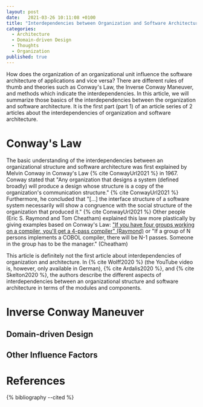 ```yaml
---
layout: post
date:   2021-03-26 10:11:08 +0100
title: "Interdependencies between Organization and Software Architecture (Part 1)"
categories:
  - Architecture
  - Domain-driven Design
  - Thoughts
  - Organization
published: true
---
```

How does the organization of an organizational unit influence the software architecture of applications and vice versa?
There are different rules of thumb and theories such as Conway's Law, the Inverse Conway Maneuver, and methods which indicate the interdependencies.
In this article, we will summarize those basics of the interdependencies between the organization and software architecture.
It is the first part (part 1) of an article series of 2 articles about the interdependencies of organization and software architecture.

# Conway's Law

The basic understanding of the interdependencies between an organizational structure and software architecture was first explained by Melvin Conway in Conway's Law {% cite ConwayUrl2021 %} in 1967.
Conway stated that "Any organization that designs a system (defined broadly) will produce a design whose structure is a copy of the organization's communication structure." {% cite ConwayUrl2021 %}
Furthermore, he concluded that "[...] the interface structure of a software system necessarily will show a congruence with the social structure of the organization that produced it." {% cite ConwayUrl2021 %}
Other people (Eric S. Raymond and Tom Cheatham) explained this law more plastically by giving examples based on Conway's Law: ["If you have four groups working on a compiler, you'll get a 4-pass compiler" (Raymond)](http://catb.org/%7Eesr/jargon/html/C/Conways-Law.html) or "If a group of N persons implements a COBOL compiler, there will be N-1 passes. Someone in the group has to be the manager." (Cheatham)



This article is definitely not the first article about interdependencies of organization and architecture.
In {% cite Wolff2020 %} (the YouTube video is, however, only available in German), {% cite Ardalis2020 %}, and {% cite Skelton2020 %}, the authors describe the different aspects of interdependencies between an organizational structure and software architecture in terms of the modules and components.

# Inverse Conway Maneuver

## Domain-driven Design

## Other Influence Factors

# References

{% bibliography --cited %}
